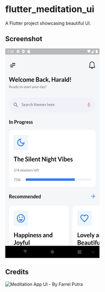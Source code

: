 # flutter_meditation_ui

A Flutter project showcasing beautiful UI.

## Screenshot
<img src="assets/img.png" width="300" height="667"/>  


## Credits
![Meditation App UI](https://dribbble.com/shots/12472574/attachments/4083553?mode=media) - By Farrel Putra

